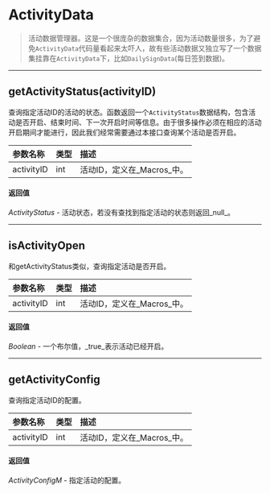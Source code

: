 # ActivityData

> 活动数据管理器。这是一个很庞杂的数据集合，因为活动数量很多，为了避免`ActivityData`代码量看起来太吓人，故有些活动数据又独立写了一个数据集挂靠在`ActivityData`下，比如`DailySignData`(每日签到数据)。

---

## getActivityStatus(activityID)
查询指定活动ID的活动的状态。函数返回一个`ActivityStatus`数据结构，包含活动是否开启、结束时间、下一次开启时间等信息。由于很多操作必须在相应的活动开启期间才能进行，因此我们经常需要通过本接口查询某个活动是否开启。

|参数名称|类型|描述|
|:---|:---|:---|
|activityID|int|活动ID，定义在_Macros_中。|

#### 返回值
_ActivityStatus_ - 活动状态，若没有查找到指定活动的状态则返回_null_。

---

## isActivityOpen
和getActivityStatus类似，查询指定活动是否开启。

|参数名称|类型|描述|
|:---|:---|:---|
|activityID|int|活动ID，定义在_Macros_中。|

#### 返回值
_Boolean_ - 一个布尔值，_true_表示活动已经开启。

---

## getActivityConfig
查询指定活动ID的配置。

|参数名称|类型|描述|
|:---|:---|:---|
|activityID|int|活动ID，定义在_Macros_中。|

#### 返回值
_ActivityConfigM_ - 指定活动的配置。